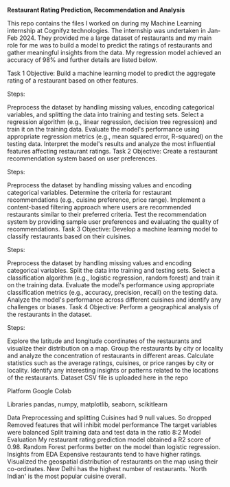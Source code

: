 **Restaurant Rating Prediction, Recommendation and Analysis**

This repo contains the files I worked on during my Machine Learning internship at Cognifyz technologies. The internship was undertaken in Jan-Feb 2024. They provided me a large dataset of restaurants and my main role for me was to build a model to predict the ratings of restaurants and gather meaningful insights from the data. My regression model achieved an accuracy of 98% and further details are listed below.

Task 1
Objective: Build a machine learning model to predict the aggregate rating of a restaurant based on other features.

Steps:

Preprocess the dataset by handling missing values, encoding categorical variables, and splitting the data into training and testing sets.
Select a regression algorithm (e.g., linear regression, decision tree regression) and train it on the training data.
Evaluate the model's performance using appropriate regression metrics (e.g., mean squared error, R-squared) on the testing data.
Interpret the model's results and analyze the most influential features affecting restaurant ratings.
Task 2
Objective: Create a restaurant recommendation system based on user preferences.

Steps:

Preprocess the dataset by handling missing values and encoding categorical variables.
Determine the criteria for restaurant recommendations (e.g., cuisine preference, price range).
Implement a content-based filtering approach where users are recommended restaurants similar to their preferred criteria.
Test the recommendation system by providing sample user preferences and evaluating the quality of recommendations.
Task 3
Objective: Develop a machine learning model to classify restaurants based on their cuisines.

Steps:

Preprocess the dataset by handling missing values and encoding categorical variables.
Split the data into training and testing sets.
Select a classification algorithm (e.g., logistic regression, random forest) and train it on the training data.
Evaluate the model's performance using appropriate classification metrics (e.g., accuracy, precision, recall) on the testing data.
Analyze the model's performance across different cuisines and identify any challenges or biases.
Task 4
Objective: Perform a geographical analysis of the restaurants in the dataset.

Steps:

Explore the latitude and longitude coordinates of the restaurants and visualize their distribution on a map.
Group the restaurants by city or locality and analyze the concentration of restaurants in different areas.
Calculate statistics such as the average ratings, cuisines, or price ranges by city or locality.
Identify any interesting insights or patterns related to the locations of the restaurants.
Dataset
CSV file is uploaded here in the repo

Platform
Google Colab

Libraries
pandas, numpy, matplotlib, seaborn, scikitlearn

Data Preprocessing and splitting
Cuisines had 9 null values. So dropped
Removed features that will inhibit model performance
The target variables were balanced
Split training data and test data in the ratio 8:2
Model Evaluation
My restaurant rating prediction model obtained a R2 score of 0.98.
Random Forest performs better on the model than logistic regression.
Insights from EDA
Expensive restaurants tend to have higher ratings.
Visualized the geospatial distribution of restaurants on the map using their co-ordinates.
New Delhi has the highest number of restaurants.
'North Indian' is the most popular cuisine overall.
